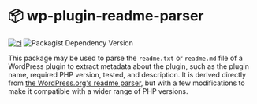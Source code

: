 # 📦 wp-plugin-readme-parser

[![ci](https://github.com/syntatis/wp-plugin-readme-parser/actions/workflows/ci.yml/badge.svg)](https://github.com/syntatis/wp-plugin-readme-parser/actions/workflows/ci.yml)
![Packagist Dependency Version](https://img.shields.io/packagist/dependency-v/syntatis/wp-plugin-readme-parser/php)

This package may be used to parse the `readme.txt` or `readme.md` file of a WordPress plugin to extract metadata about the plugin, such as the plugin name, required PHP version, tested, and description. It is derived directly from [the WordPress.org's readme parser](https://github.com/WordPress/wordpress.org/tree/trunk/wordpress.org/public_html/wp-content/plugins/plugin-directory), but with a few modifications to make it compatible with a wider range of PHP versions.
